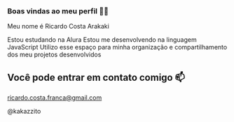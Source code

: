 ### Boas vindas ao meu perfil 💙💙 

Meu nome é Ricardo Costa Arakaki

Estou estudando na Alura
Estou me desenvolvendo na linguagem JavaScript
Utilizo esse espaço para minha organização e compartilhamento dos meu projetos desenvolvidos

## Você pode entrar em contato comigo 📫

ricardo.costa.franca@gmail.com

@kakazzito

